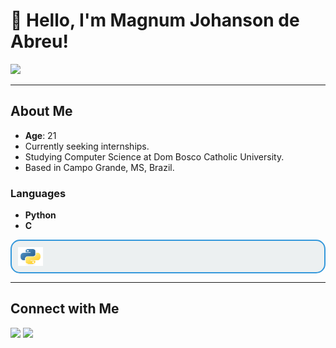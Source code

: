 # 👋 Hello, I'm Magnum Johanson de Abreu!

<picture>
  <source
    srcset="https://github-readme-stats.vercel.app/api?username=Magnumja&show_icons=true&theme=radical"
    media="(prefers-color-scheme: dark)"
  />
  <source
    srcset="https://github-readme-stats.vercel.app/api?username=Magnumja&show_icons=true"
    media="(prefers-color-scheme: light), (prefers-color-scheme: no-preference)"
  />
  <img src="https://github-readme-stats.vercel.app/api?username=Magnumja&show_icons=true" />
</picture>

---

## About Me

- **Age**: 21  
- Currently seeking internships.  
- Studying Computer Science at Dom Bosco Catholic University.  
- Based in Campo Grande, MS, Brazil.

### Languages

-  **Python**
-  **C**



<div style="display: inline_block; border: 2px solid #3498db; border-radius: 15px; padding: 10px; background-color: #ecf0f1;">
  <img align="center" alt="Python" height="30" width="40" src="https://raw.githubusercontent.com/devicons/devicon/master/icons/python/python-original.svg">
</div>

---

## Connect with Me

<div> 
  <a href="https://www.instagram.com/magnum.abreu/" target="_blank"><img src="https://img.shields.io/badge/-Instagram-%23E4405F?style=for-the-badge&logo=instagram&logoColor=white" target="_blank"></a>
  <a href="https://www.linkedin.com/in/magnumdeabreu/" target="_blank"><img src="https://img.shields.io/badge/-LinkedIn-%230077B5?style=for-the-badge&logo=linkedin&logoColor=white" target="_blank"></a> 
</div>
